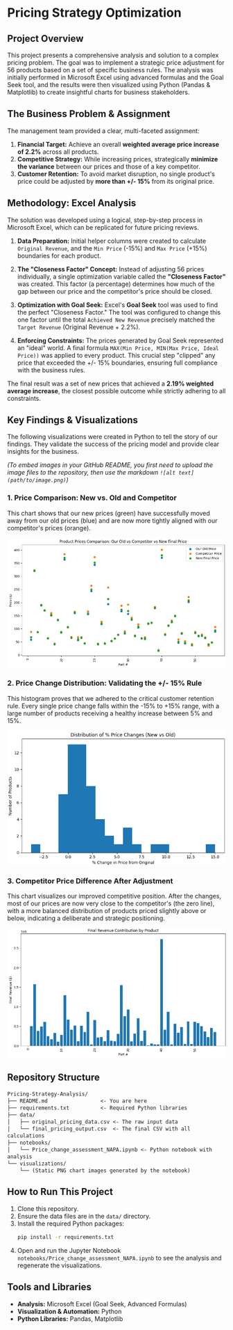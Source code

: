 # Pricing Strategy Optimization

## Project Overview

This project presents a comprehensive analysis and solution to a complex pricing problem. The goal was to implement a strategic price adjustment for 56 products based on a set of specific business rules. The analysis was initially performed in Microsoft Excel using advanced formulas and the Goal Seek tool, and the results were then visualized using Python (Pandas & Matplotlib) to create insightful charts for business stakeholders.

## The Business Problem & Assignment

The management team provided a clear, multi-faceted assignment:

1.  **Financial Target:** Achieve an overall **weighted average price increase of 2.2%** across all products.
2.  **Competitive Strategy:** While increasing prices, strategically **minimize the variance** between our prices and those of a key competitor.
3.  **Customer Retention:** To avoid market disruption, no single product's price could be adjusted by **more than +/- 15%** from its original price.

## Methodology: Excel Analysis

The solution was developed using a logical, step-by-step process in Microsoft Excel, which can be replicated for future pricing reviews.

1.  **Data Preparation:** Initial helper columns were created to calculate `Original Revenue`, and the `Min Price` (-15%) and `Max Price` (+15%) boundaries for each product.

2.  **The "Closeness Factor" Concept:** Instead of adjusting 56 prices individually, a single optimization variable called the **"Closeness Factor"** was created. This factor (a percentage) determines how much of the gap between our price and the competitor's price should be closed.

3.  **Optimization with Goal Seek:** Excel's **Goal Seek** tool was used to find the perfect "Closeness Factor." The tool was configured to change this one factor until the total `Achieved New Revenue` precisely matched the `Target Revenue` (Original Revenue + 2.2%).

4.  **Enforcing Constraints:** The prices generated by Goal Seek represented an "ideal" world. A final formula `MAX(Min Price, MIN(Max Price, Ideal Price))` was applied to every product. This crucial step "clipped" any price that exceeded the +/- 15% boundaries, ensuring full compliance with the business rules.

The final result was a set of new prices that achieved a **2.19% weighted average increase**, the closest possible outcome while strictly adhering to all constraints.

## Key Findings & Visualizations

The following visualizations were created in Python to tell the story of our findings. They validate the success of the pricing model and provide clear insights for the business.

*(To embed images in your GitHub README, you first need to upload the image files to the repository, then use the markdown `![alt text](path/to/image.png)`)*

### 1. Price Comparison: New vs. Old and Competitor

This chart shows that our new prices (green) have successfully moved away from our old prices (blue) and are now more tightly aligned with our competitor's prices (orange).

![New vs. Old and Competitor](Our_vs_Competitor_vs_New_Final_Price.png)

### 2. Price Change Distribution: Validating the +/- 15% Rule

This histogram proves that we adhered to the critical customer retention rule. Every single price change falls within the -15% to +15% range, with a large number of products receiving a healthy increase between 5% and 15%.

![Price Change Distribution](Price_change_distribution.png)

### 3. Competitor Price Difference After Adjustment

This chart visualizes our improved competitive position. After the changes, most of our prices are now very close to the competitor's (the zero line), with a more balanced distribution of products priced slightly above or below, indicating a deliberate and strategic positioning.

![Competitor Price Difference](Competitor_Price_Difference.png)

## Repository Structure

```
Pricing-Strategy-Analysis/
├── README.md                 <- You are here
├── requirements.txt          <- Required Python libraries
├── data/
│   ├── original_pricing_data.csv <- The raw input data
│   └── final_pricing_output.csv  <- The final CSV with all calculations
├── notebooks/
│   └── Price_change_assessment_NAPA.ipynb <- Python notebook with analysis
└── visualizations/
    └── (Static PNG chart images generated by the notebook)
```

## How to Run This Project

1.  Clone this repository.
2.  Ensure the data files are in the `data/` directory.
3.  Install the required Python packages:
    ```bash
    pip install -r requirements.txt
    ```
4.  Open and run the Jupyter Notebook `notebooks/Price_change_assessment_NAPA.ipynb` to see the analysis and regenerate the visualizations.

## Tools and Libraries

-   **Analysis:** Microsoft Excel (Goal Seek, Advanced Formulas)
-   **Visualization & Automation:** Python
-   **Python Libraries:** Pandas, Matplotlib
